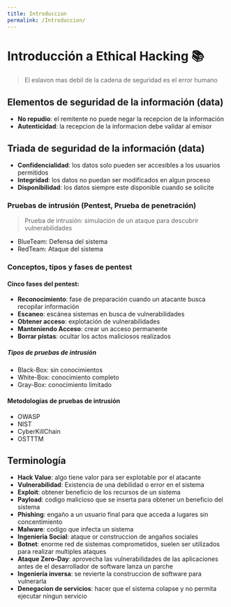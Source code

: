 ```yaml
---
title: Introduccion
permalink: /Introduccion/
---
```


# Introducción a Ethical Hacking 📚
> El eslavon mas debil de la cadena de seguridad es el error humano

## Elementos de seguridad de la información (data)

* **No repudio**: el remitente no puede negar la recepcion de la información
* **Autenticidad**: la recepcion de la informacion debe validar al emisor

## Triada de seguridad de la información (data)

* **Confidencialidad**: los datos solo pueden ser accesibles a los usuarios permitidos
* **Integridad**: los datos no puedan ser modificados en algun proceso
* **Disponibilidad**: los datos siempre este disponible cuando se solicite

### Pruebas de intrusión (Pentest, Prueba de penetración)

> Prueba de intrusión: simulación de un ataque para descubrir vulnerabilidades

- BlueTeam: Defensa del sistema
- RedTeam: Ataque del sistema

### Conceptos, tipos y fases de pentest

#### Cinco fases del pentest:

* **Reconocimiento**: fase de preparación cuando un atacante busca recopilar información
* **Escaneo**: escánea sistemas en busca de vulnerabilidades
* **Obtener acceso**: explotación de vulnerabilidades
* **Manteniendo Acceso**: crear un acceso permanente
* **Borrar pistas**: ocultar los actos maliciosos realizados

##### Tipos de pruebas de intrusión

- Black-Box: sin conocimientos
- White-Box: conocimiento completo
- Gray-Box: conocimiento limitado

#### Metodologías de pruebas de intrusión

- OWASP
- NIST
- CyberKillChain
- OSTTTM

## Terminología 

* **Hack Value**: algo tiene valor para ser explotable por el atacante
* **Vulnerabilidad**: Existencia de una debilidad o error en el sistema
* **Exploit**: obtener beneficio de los recursos de un sistema
* **Payload**: codigo malicioso que se inserta para obtener un beneficio del sistema
* **Phishing**: engaño a un usuario final para que acceda a lugares sin concentimiento
* **Malware**: codigo que infecta un sistema
* **Ingenieria Social**: ataque or construccion de angaños sociales
* **Botnet**: enorme red de sistemas comprometidos, suelen ser utilizados para realizar multiples ataques
* **Ataque Zero-Day**: aprovecha las vulnerabilidades de las aplicaciones antes de el desarrollador de software lanza un parche
* **Ingenieria inversa**: se revierte la construccion de software para vulnerarla
* **Denegacion de servicios**: hacer que el sistema colapse y no permita ejecutar ningun servicio
